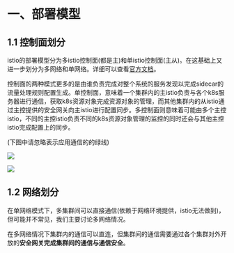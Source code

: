 # 一、部署模型

## 1.1 控制面划分

istio的部署模型分为多istio控制面(都是主)和单istio控制面(主从)。在这基础上又进一步划分为多网络和单网络。详细可以查看[官方文档](https://istio.io/latest/docs/ops/deployment/deployment-models/)。

控制面的两种模式更多的是由谁负责完成对整个系统的服务发现以完成sidecar的流量处理规则配置生成。单控制面，意味着一个集群内的主istio负责与各个k8s服务器进行通信，获取k8s资源对象完成资源对象的管理，而其他集群内的从istio通过主控提供的安全网关向主istio进行配置同步。多控制面则意味着可能由多个主控istio，不同的主控istio负责不同的k8s资源对象管理的监控的同时还会与其他主控istio完成配置上的同步。

(下图中请忽略表示应用通信的的绿线)

![](https://istio.io/latest/docs/setup/install/multicluster/multi-primary/arch.svg)

![](https://istio.io/latest/docs/setup/install/multicluster/primary-remote/arch.svg)

## 1.2 网络划分

在单网络模式下，多集群间可以直接通信(依赖于网络环境提供，istio无法做到)，但可能并不常见，我们主要讨论多网络情况。

在多网络情况下集群内的通信可以直连，但集群间的通信需要通过各个集群对外开放的**安全网关完成集群间的通信与通信安全**。



